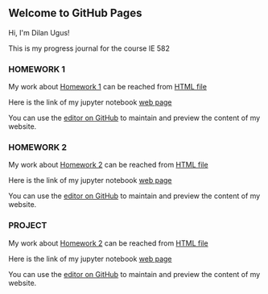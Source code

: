 ## Welcome to GitHub Pages

Hi, I'm Dilan Ugus!

This is my progress journal for the course IE 582 

### HOMEWORK 1 

My work about  [Homework 1](https://github.com/BU-IE-582/fall-23-ugusdilan/tree/main/HW1) can be reached from [HTML file](HW1/Hw1.html)

Here is the link of my jupyter notebook [web page](https://github.com/BU-IE-582/fall-23-ugusdilan/blob/main/HW1/Hw1.ipynb)

You can use the [editor on GitHub](https://github.com/BU-IE-582/fall-23-ugusdilan/edit/main/index.md) to maintain and preview the content of my website.

### HOMEWORK 2 

My work about  [Homework 2](https://github.com/BU-IE-582/fall-23-ugusdilan/tree/main/HW2) can be reached from [HTML file](HW2/IE582-HW2-v2.html)

Here is the link of my jupyter notebook [web page](https://github.com/BU-IE-582/fall-23-ugusdilan/blob/main/HW2/IE582-HW2-v2.ipynb)

You can use the [editor on GitHub](https://github.com/BU-IE-582/fall-23-ugusdilan/edit/main/index.md) to maintain and preview the content of my website.

### PROJECT 

My work about  [Homework 2](https://github.com/BU-IE-582/fall-23-ugusdilan/tree/main/PROJECT) can be reached from [HTML file](PROJECT/main.html)

Here is the link of my jupyter notebook [web page](https://github.com/BU-IE-582/fall-23-ugusdilan/blob/main/PROJECT/main.ipynb)

You can use the [editor on GitHub](https://github.com/BU-IE-582/fall-23-ugusdilan/edit/main/index.md) to maintain and preview the content of my website.
